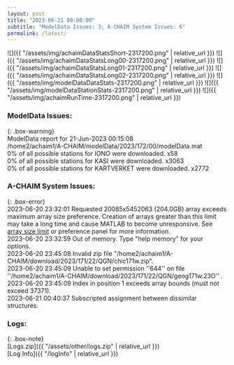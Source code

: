 ```yaml
---
layout: post
title: "2023-06-21 00:00:00"
subtitle: "ModelData Issues: 3; A-CHAIM System Issues: 6"
permalink: /latest/
---
```


![]({{ "/assets/img/achaimDataStatsShort-2317200.png" | relative_url }})
![]({{ "/assets/img/achaimDataStatsLong00-2317200.png" | relative_url }})
![]({{ "/assets/img/achaimDataStatsLong01-2317200.png" | relative_url }})
![]({{ "/assets/img/achaimDataStatsLong02-2317200.png" | relative_url }})
![]({{ "/assets/img/modelDataDataStats-2317200.png" | relative_url }})
![]({{ "/assets/img/modelDataStationStats-2317200.png" | relative_url }})
![]({{ "/assets/img/achaimRunTime-2317200.png" | relative_url }})


### ModelData Issues:  
  
{: .box-warning}  
 ModelData report for 21-Jun-2023 00:15:08   
 /home2/achaim1/A-CHAIM/modelData/2023/172/00/modelData.mat   
 0% of all possible stations for IONO were downloaded. x58   
 0% of all possible stations for KASI were downloaded. x3063   
 0% of all possible stations for KARTVERKET were downloaded. x2772   
  
### A-CHAIM System Issues:  
  
{: .box-error}  
2023-06-20 23:32:01 Requested 20085x5452063 (204.0GB) array exceeds maximum array size preference. Creation of arrays greater than this limit may take a long time and cause MATLAB to become unresponsive. See <a href="matlab: helpview([docroot '/matlab/helptargets.map'], 'matlab_env_workspace_prefs')">array size limit</a> or preference panel for more information.  
2023-06-20 23:32:59 Out of memory. Type "help memory" for your options.  
2023-06-20 23:45:08 Invalid zip file "/home2/achaim1/A-CHAIM/download/2023/171/22/QGN/chic171w.zip".  
2023-06-20 23:45:09 Unable to set permission ''644'' on file ''/home2/achaim1/A-CHAIM/download/2023/171/22/QGN/geog171w.23O'' .  
2023-06-20 23:45:09 Index in position 1 exceeds array bounds (must not exceed 37371).  
2023-06-21 00:40:37 Subscripted assignment between dissimilar structures.  

### Logs:  
  
{: .box-note}  
[Logs.zip]({{ "/assets/other/logs.zip" | relative_url }})  
[Log Info]({{ "/logInfo" | relative_url }})  
